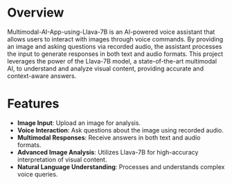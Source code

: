 # Overview
Multimodal-AI-App-using-Llava-7B is an AI-powered voice assistant that allows users to interact with images through voice commands. By providing an image and asking questions via recorded audio, the assistant processes the input to generate responses in both text and audio formats. This project leverages the power of the Llava-7B model, a state-of-the-art multimodal AI, to understand and analyze visual content, providing accurate and context-aware answers.
# Features
- **Image Input**: Upload an image for analysis.
- **Voice Interaction**: Ask questions about the image using recorded audio.
- **Multimodal Responses**: Receive answers in both text and audio formats.
- **Advanced Image Analysis**: Utilizes Llava-7B for high-accuracy interpretation of visual content.
- **Natural Language Understanding**: Processes and understands complex voice queries.

